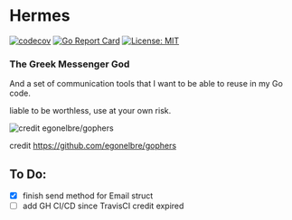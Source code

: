 # Hermes
[![codecov](https://codecov.io/gh/samiam2013/hermes/branch/main/graph/badge.svg?token=GDEPYIjlBw)](https://codecov.io/gh/samiam2013/hermes) [![Go Report Card](https://goreportcard.com/badge/github.com/samiam2013/hermes)](https://goreportcard.com/report/github.com/samiam2013/hermes) [![License: MIT](https://img.shields.io/badge/License-MIT-yellow.svg)](https://opensource.org/licenses/MIT)
### The Greek Messenger God

And a set of communication tools that I want to be able to reuse in my Go code.

liable to be worthless, use at your own risk.

![credit egonelbre/gophers](https://github.com/egonelbre/gophers/blob/10cc13c5e29555ec23f689dc985c157a8d4692ab/vector/projects/network.svg)

credit https://github.com/egonelbre/gophers

## To Do: 

- [x] finish send method for Email struct
- [ ] add GH CI/CD since TravisCI credit expired
